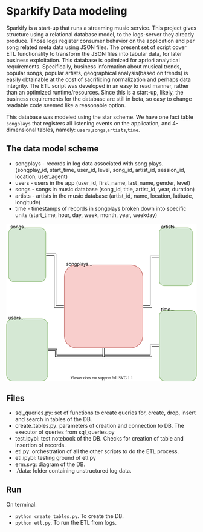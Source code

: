 # Sparkify Data modeling

Sparkify is a start-up that runs a streaming music service. This project gives structure using a relational database model, to the logs-server they already produce. Those logs register consumer behavior on the application and per song related meta data using JSON files. The present set of script cover ETL functionality to transform the JSON files into tabular data, for later business exploitation. This database is optimized for apriori analytical requirements. Specifically, business information about musical trends, popular songs, popular artists, geographical analysis(based on trends) is easily obtainable at the cost of sacrificing normalization and perhaps data integrity. The ETL script was developed in an easy to read manner, rather than an optimized runtime/resources. Since this is a start-up, likely, the business requirements for the database are still in beta, so easy to change readable code seemed like a reasonable option.

This database was modeled using the star scheme. We have one fact table `songplays` that registers
all listening events on the application, and 4-dimensional tables, namely: `users`,`songs`,`artists`,`time`.

## The data model scheme

+ songplays - records in log data associated with song plays. (songplay_id, start_time, user_id, level, song_id, artist_id, session_id, location, user_agent)
+ users - users in the app (user_id, first_name, last_name, gender, level)
+ songs - songs in music database (song_id, title, artist_id, year, duration)
+ artists - artists in the music database (artist_id, name, location, latitude, longitude)
+ time - timestamps of records in songplays broken down into specific units (start_time, hour, day, week, month, year, weekday)

<div>
<img src="./erm.svg">
</div>

## Files

+ sql_queries.py: set of functions to create queries for, create, drop, insert and search in tables of the DB.
+ create_tables.py: parameters of creation and connection to DB. The executor of queries from sql_queries.py
+ test.ipybl: test notebook of the DB. Checks for creation of table and insertion of records.
+ etl.py: orchestration of all the other scripts to do the ETL process.
+ etl.ipybl: testing ground of etl.py
+ erm.svg: diagram of the DB.
+ ./data: folder containing unstructured log data.

## Run

On terminal: 
+ `python create_tables.py`. To create the DB.
+ `python etl.py`. To run the ETL from logs.






